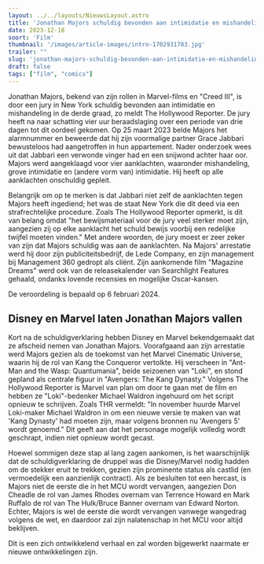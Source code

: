 ```yaml
---
layout: ../../layouts/NieuwsLayout.astro
title: 'Jonathan Majors schuldig bevonden aan intimidatie en mishandeling'
date: 2023-12-18
soort: 'Film'
thumbnail: '/images/article-images/intro-1702931783.jpg'
trailer: ""
slug: 'jonathan-majors-schuldig-bevonden-aan-intimidatie-en-mishandeling'
draft: false
tags: ["film", "comics"]
---
```



Jonathan Majors, bekend van zijn rollen in Marvel-films en "Creed III", is door een jury in New York schuldig bevonden aan intimidatie en mishandeling in de derde graad, zo meldt The Hollywood Reporter. De jury heeft na naar schatting vier uur beraadslaging over een periode van drie dagen tot dit oordeel gekomen. Op 25 maart 2023 belde Majors het alarmnummer en beweerde dat hij zijn voormalige partner Grace Jabbari bewusteloos had aangetroffen in hun appartement. Nader onderzoek wees uit dat Jabbari een verwonde vinger had en een snijwond achter haar oor. Majors werd aangeklaagd voor vier aanklachten, waaronder mishandeling, grove intimidatie en (andere vorm van) intimidatie. Hij heeft op alle aanklachten onschuldig gepleit.

Belangrijk om op te merken is dat Jabbari niet zelf de aanklachten tegen Majors heeft ingediend; het was de staat New York die dit deed via een strafrechtelijke procedure. Zoals The Hollywood Reporter opmerkt, is dit van belang omdat "het bewijsmateriaal voor de jury veel sterker moet zijn, aangezien zij op elke aanklacht het schuld bewijs voorbij een redelijke twijfel moeten vinden." Met andere woorden, de jury moest er zeer zeker van zijn dat Majors schuldig was aan de aanklachten. Na Majors' arrestatie werd hij door zijn publiciteitsbedrijf, de Lede Company, en zijn management bij Management 360 gedropt als cliënt. Zijn aankomende film "Magazine Dreams" werd ook van de releasekalender van Searchlight Features gehaald, ondanks lovende recensies en mogelijke Oscar-kansen. 

De veroordeling is bepaald op 6 februari 2024.

## Disney en Marvel laten Jonathan Majors vallen

Kort na de schuldigverklaring hebben Disney en Marvel bekendgemaakt dat ze afscheid nemen van Jonathan Majors. Voorafgaand aan zijn arrestatie werd Majors gezien als de toekomst van het Marvel Cinematic Universe, waarin hij de rol van Kang the Conqueror vertolkte. Hij verscheen in "Ant-Man and the Wasp: Quantumania", beide seizoenen van "Loki", en stond gepland als centrale figuur in "Avengers: The Kang Dynasty." Volgens The Hollywood Reporter is Marvel van plan om door te gaan met de film en hebben ze "Loki"-bedenker Michael Waldron ingehuurd om het script opnieuw te schrijven. Zoals THR vermeldt: "In november huurde Marvel Loki-maker Michael Waldron in om een nieuwe versie te maken van wat 'Kang Dynasty' had moeten zijn, maar volgens bronnen nu 'Avengers 5' wordt genoemd." Dit geeft aan dat het personage mogelijk volledig wordt geschrapt, indien niet opnieuw wordt gecast.

Hoewel sommigen deze stap al lang zagen aankomen, is het waarschijnlijk dat de schuldigverklaring de druppel was die Disney/Marvel nodig hadden om de stekker eruit te trekken, gezien zijn prominente status als castlid (en vermoedelijk een aanzienlijk contract). Als ze besluiten tot een hercast, is Majors niet de eerste die in het MCU wordt vervangen, aangezien Don Cheadle de rol van James Rhodes overnam van Terrence Howard en Mark Ruffalo de rol van The Hulk/Bruce Banner overnam van Edward Norton. Echter, Majors is wel de eerste die wordt vervangen vanwege wangedrag volgens de wet, en daardoor zal zijn nalatenschap in het MCU voor altijd beklijven.

Dit is een zich ontwikkelend verhaal en zal worden bijgewerkt naarmate er nieuwe ontwikkelingen zijn.
